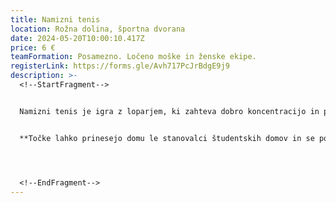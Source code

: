 ```yaml
---
title: Namizni tenis
location: Rožna dolina, športna dvorana
date: 2024-05-20T10:00:10.417Z
price: 6 €
teamFormation: Posamezno. Ločeno moške in ženske ekipe.
registerLink: https://forms.gle/Avh717PcJrBdgE9j9
description: >-
  <!--StartFragment-->


  Namizni tenis je igra z loparjem, ki zahteva dobro koncentracijo in potrpežljivost. To sta le dve izmed mnogih lastnosti, ki naredijo dobrega igralca. Če mislite, da opisujejo tudi vas se prijavite na tekmovanje in se preizkusite v študentski konkurenci. Vabljeni pa ste seveda tudi ostali ljubitelji športa, ki si želite zabave ob igranju namiznega tenisa. Tekmovanje bo potekalo ločeno v moški in ženski kategoriji. S seboj prinesite svoje loparje! Tistim, ki loparjev nimate, jih bomo na tekmovanju priskrbeli mi. Sistem tekmovanja bo prirejen številu prijavljenih tekmovalcev.


  **Točke lahko prinesejo domu le stanovalci študentskih domov in se posebej štejejo v moški in ženski konkurenci. 1. mesto prinese domu 8 točk, 2. mesto 6 točk in 3. mesto 4 točke.**




  <!--EndFragment-->
---
```

